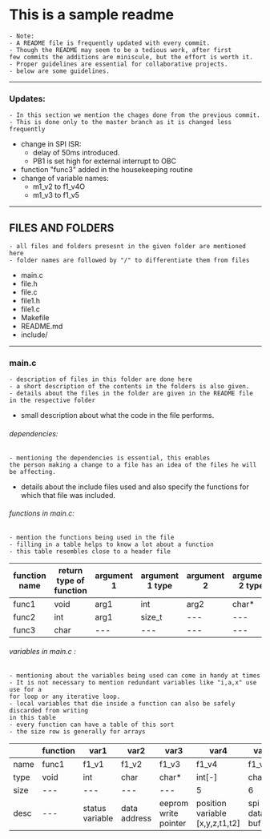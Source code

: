 # This is a sample readme


	- Note:
	- A README file is frequently updated with every commit.
	- Though the README may seem to be a tedious work, after first 
	few commits the additions are miniscule, but the effort is worth it.
	- Proper guidelines are essential for collaborative projects.
	- below are some guidelines.


---

### Updates:


	- In this section we mention the chages done from the previous commit.
	- This is done only to the master branch as it is changed less frequently 


- change in SPI ISR:
	- delay of 50ms introduced.
	- PB1 is set high for external interrupt to OBC
- function "func3" added in the housekeeping routine
- change of variable names:
	- m1_v2 to f1_v4O
	- m1_v3 to f1_v5


---


## FILES AND FOLDERS

	- all files and folders presesnt in the given folder are mentioned here
	- folder names are followed by "/" to differentiate them from files


- main.c
- file.h
- file.c
- file1.h
- file1.c
- Makefile
- README.md
- include/ 


---

### main.c

	- description of files in this folder are done here
	- a short description of the contents in the folders is also given.
	- details about the files in the folder are given in the README file in the respective folder


- small description about what the code in the file performs.

###### dependencies:

	- mentioning the dependencies is essential, this enables 
	the person making a change to a file has an idea of the files he will be affecting. 

- details about the include files used and also specify the functions for which that file was included.

###### functions  in main.c:

	- mention the functions being used in the file
	- filling in a table helps to know a lot about a function
	- this table resembles close to a header file

| function name | return type of function | argument 1 | argument 1 type | argument 2 | argument 2 type |
|   --- 		| 			--- 		  |		---    |	--- 		 |	--- 	  | 	--- 		|
|   func1 		| 			void 		  |		arg1    |	int 		 |	arg2  	  | 	char* 		|
|   func2 		| 			int 		  |		arg1    |	size_t 		 | ---    	  | 	   --- 		|
|   func3 		| 			char 		  |		  ---   |	 ---   		 | ---	     	  | --- 	    		|

###### variables in main.c :

	- mentioning about the variables being used can come in handy at times
	- It is not necessary to mention redundant variables like "i,a,x" use use for a 
	for loop or any iterative loop.
	- local variables that die inside a function can also be safely discarded from writing
	in this table
	- every function can have a table of this sort
	- the size row is generally for arrays

|		| function 		|	var1	|	var2	|	var3	|	var4	|	var5	|	var6	|
|	---	|	---			|	---		|	---		|	---		|	---		|	---		|	---		|
| name	|	func1		|	f1_v1	|	f1_v2	|	f1_v3	|	f1_v4	|	f1_v5	|	---		|
| type	|	void		|	int		|	char	|	char*	|	int\[-\]	|	char\[-\]	|	---		|
| size	|	---			|	---		|	---		|	---		|	5		|	6		|	---		|
| desc	|	---			|	status variable		|	data address		|	eeprom write pointer	|	position variable [x,y,z,t1,t2]		|	spi data buf	|	---		|


